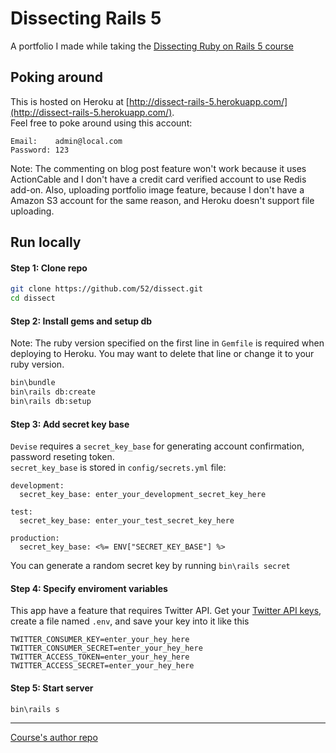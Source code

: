 # Dissecting Rails 5

A portfolio I made while taking the [Dissecting Ruby on Rails 5 course](https://www.udemy.com/professional-rails-5-development-course/)

## Poking around
This is hosted on Heroku at [http://dissect-rails-5.herokuapp.com/](http://dissect-rails-5.herokuapp.com/).  
Feel free to poke around using this account:  
```
Email:    admin@local.com
Password: 123
```
Note: The commenting on blog post feature won't work because it uses ActionCable and I don't have a credit card verified account to use Redis add-on. Also, uploading portfolio image feature, because I don't have a Amazon S3 account for the same reason, and Heroku doesn't support file uploading.

## Run locally
#### Step 1: Clone repo
```bash
git clone https://github.com/52/dissect.git
cd dissect
```
#### Step 2: Install gems and setup db
Note: The ruby version specified on the first line in `Gemfile` is required when deploying to Heroku. You may want to delete that line or change it to your ruby version.  
```bash
bin\bundle
bin\rails db:create
bin\rails db:setup
```
#### Step 3: Add secret key base
`Devise` requires a `secret_key_base` for generating account confirmation, password reseting token.  
`secret_key_base` is stored in `config/secrets.yml` file:
```
development:
  secret_key_base: enter_your_development_secret_key_here

test:
  secret_key_base: enter_your_test_secret_key_here

production:
  secret_key_base: <%= ENV["SECRET_KEY_BASE"] %>
```
You can generate a random secret key by running `bin\rails secret`
#### Step 4: Specify enviroment variables
This app have a feature that requires Twitter API. Get your [Twitter API keys](https://apps.twitter.com/), create a file named `.env`, and save your key into it like this
```
TWITTER_CONSUMER_KEY=enter_your_hey_here
TWITTER_CONSUMER_SECRET=enter_your_hey_here
TWITTER_ACCESS_TOKEN=enter_your_hey_here
TWITTER_ACCESS_SECRET=enter_your_hey_here
``` 
#### Step 5: Start server
```
bin\rails s
```

_______
[Course's author repo](https://github.com/jordanhudgens/devcamp-portfolio)
